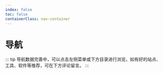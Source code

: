 ```yaml
---
index: false
toc: false
containerClass: nav-container
---
```


# 导航

::: tip
导航数据完善中，可以点击左侧菜单或下方目录进行浏览，如有好的站点、工具、软件等推荐，可在下方评论留言。
:::

<Catalog />

